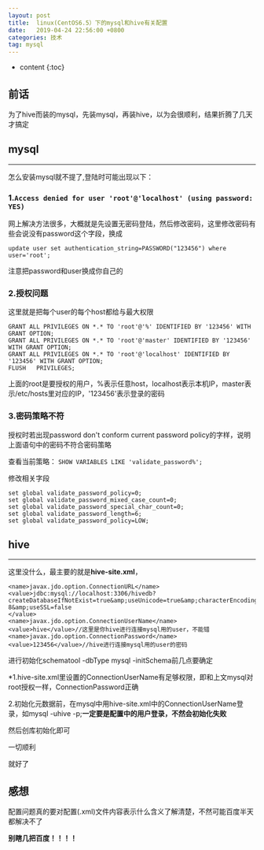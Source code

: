 ```yaml
---
layout: post
title:  linux(CentOS6.5）下的mysql和hive有关配置
date:   2019-04-24 22:56:00 +0800
categories: 技术
tag: mysql
---
```


* content
{:toc}


前话
--------------------------


为了hive而装的mysql，先装mysql，再装hive，以为会很顺利，结果折腾了几天才搞定


mysql
-----------------------------


-------------------------------------


怎么安装mysql就不提了,登陆时可能出现以下：


### 1.`Access denied for user 'root'@'localhost' (using password: YES)`


网上解决方法很多，大概就是先设置无密码登陆，然后修改密码，这里修改密码有些会说没有password这个字段，换成


`update user set authentication_string=PASSWORD("123456") where user='root';`


注意把password和user换成你自己的


### 2.授权问题


这里就是把每个user的每个host都给与最大权限


```
GRANT ALL PRIVILEGES ON *.* TO 'root'@'%' IDENTIFIED BY '123456' WITH GRANT OPTION;
GRANT ALL PRIVILEGES ON *.* TO 'root'@'master' IDENTIFIED BY '123456' WITH GRANT OPTION;
GRANT ALL PRIVILEGES ON *.* TO 'root'@'localhost' IDENTIFIED BY '123456' WITH GRANT OPTION;
FLUSH   PRIVILEGES;
```


上面的root是要授权的用户，%表示任意host，localhost表示本机IP，master表示/etc/hosts里对应的IP，'123456'表示登录的密码



### 3.密码策略不符


授权时若出现password don't conform current password policy的字样，说明上面语句中的密码不符合密码策略


查看当前策略：
`SHOW VARIABLES LIKE 'validate_password%';`



修改相关字段
```
set global validate_password_policy=0;
set global validate_password_mixed_case_count=0;
set global validate_password_special_char_count=0;
set global validate_password_length=6;
set global validate_password_policy=LOW;
```


hive
----------------------------

---------------------------------


这里没什么，最主要的就是**hive-site.xml**，


```
<name>javax.jdo.option.ConnectionURL</name>
<value>jdbc:mysql://localhost:3306/hivedb?createDatabaseIfNotExist=true&amp;useUnicode=true&amp;characterEncoding=UTF-8&amp;useSSL=false
</value>
<name>javax.jdo.option.ConnectionUserName</name>
<value>hive</value>//这里是你hive进行连接mysql用的user，不能错
<name>javax.jdo.option.ConnectionPassword</name>
<value>123456</value>//hive进行连接mysql用的user的密码
```


进行初始化schematool -dbType mysql -initSchema前几点要确定


*1.hive-site.xml里设置的ConnectionUserName有足够权限，即和上文mysql对root授权一样，ConnectionPassword正确


2.初始化元数据前，在mysql中用hive-site.xml中的ConnectionUserName登录，如mysql -uhive -p;**一定要是配置中的用户登录，不然会初始化失败**


然后创库初始化即可


一切顺利


就好了


感想
------------------------------


配置问题真的要对配置(.xml)文件内容表示什么含义了解清楚，不然可能百度半天都解决不了


**别瞎几把百度！！！！**


